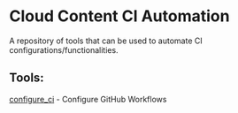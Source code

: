 # Cloud Content CI Automation

A repository of tools that can be used to automate CI configurations/functionalities.

## Tools:

[configure_ci](https://github.com/ansible/cloud-content-ci-automation/blob/main/tools/configure_ci.yaml) - Configure GitHub Workflows
